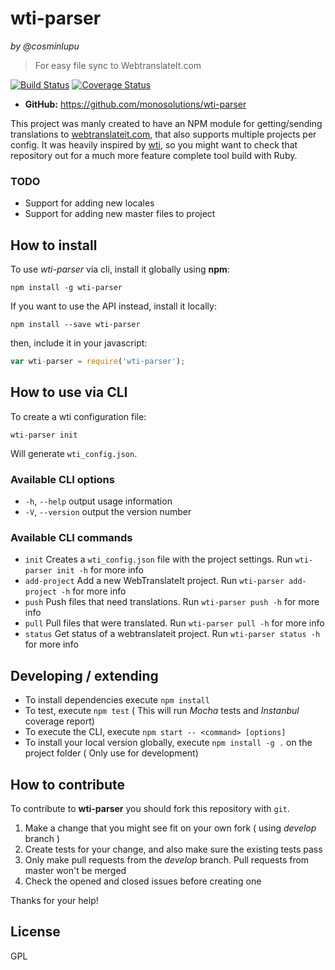 # wti-parser

_by @cosminlupu_

> For easy file sync to WebtranslateIt.com

[![Build Status](https://travis-ci.org/monosolutions/wti-parser.svg?branch=master)](https://travis-ci.org/monosolutions/wti-parser) [![Coverage Status](https://coveralls.io/repos/github/monosolutions/wti-parser/badge.svg?branch=master)](https://coveralls.io/github/monosolutions/wti-parser?branch=master)

- **GitHub:** <https://github.com/monosolutions/wti-parser>

This project was manly created to have an NPM module for getting/sending translations to [webtranslateit.com](https://webtranslateit.com/), that also supports multiple projects per config. It was heavily inspired by [wti](https://github.com/AtelierConvivialite/webtranslateit), so you might want to check that repository out for a much more feature complete tool build with Ruby.

### TODO

- Support for adding new locales
- Support for adding new master files to project

## How to install

To use _wti-parser_ via cli, install it globally using **npm**:

```
npm install -g wti-parser
```

If you want to use the API instead, install it locally:

```
npm install --save wti-parser
```

then, include it in your javascript:

```js
var wti-parser = require('wti-parser');
```

## How to use via CLI

To create a wti configuration file:

```
wti-parser init
```

Will generate `wti_config.json`.

### Available CLI options

- `-h`, `--help` output usage information
- `-V`, `--version` output the version number

### Available CLI commands

- `init` Creates a `wti_config.json` file with the project settings. Run `wti-parser init -h` for more info
- `add-project` Add a new WebTranslateIt project. Run `wti-parser add-project -h` for more info
- `push` Push files that need translations. Run `wti-parser push -h` for more info
- `pull` Pull files that were translated. Run `wti-parser pull -h` for more info
- `status` Get status of a webtranslateit project. Run `wti-parser status -h` for more info

## Developing / extending

- To install dependencies execute `npm install`
- To test, execute `npm test` ( This will run _Mocha_ tests and _Instanbul_ coverage report)
- To execute the CLI, execute `npm start -- <command> [options]`
- To install your local version globally, execute `npm install -g .` on the project folder ( Only use for development)

## How to contribute

To contribute to **wti-parser** you should fork this repository with `git`.

1. Make a change that you might see fit on your own fork ( using _develop_ branch )
2. Create tests for your change, and also make sure the existing tests pass
3. Only make pull requests from the _develop_ branch. Pull requests from master won't be merged
4. Check the opened and closed issues before creating one

Thanks for your help!

## License

GPL
